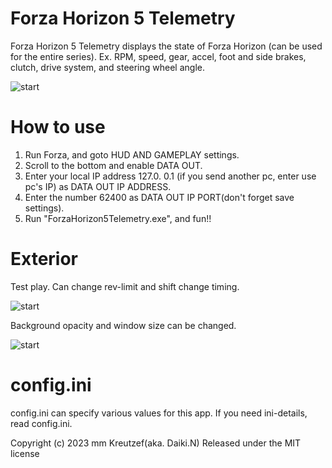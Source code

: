 # Forza Horizon 5 Telemetry

Forza Horizon 5 Telemetry displays the state of Forza Horizon (can be used for the entire series).
Ex. RPM, speed, gear, accel, foot and side brakes, clutch, drive system, and steering wheel angle.


![start](https://raw.github.com/wiki/MMfnifni/ForzaHorizon_Telemetry/start.png)

# How to use
1. Run Forza, and goto HUD AND GAMEPLAY settings.
2. Scroll to the bottom and enable DATA OUT.
3. Enter your local IP address 127.0. 0.1 (if you send another pc, enter use pc's IP) as DATA OUT IP ADDRESS.
4. Enter the number 62400 as DATA OUT IP PORT(don't forget save settings).
2. Run "ForzaHorizon5Telemetry.exe", and fun!!

# Exterior
Test play. Can change rev-limit and shift change timing.

![start](https://raw.github.com/wiki/MMfnifni/ForzaHorizon_Telemetry/test1.gif)

Background opacity and window size can be changed.

![start](https://raw.github.com/wiki/MMfnifni/ForzaHorizon_Telemetry/test2.gif)


# config.ini
config.ini can specify various values for this app.
If you need ini-details, read config.ini.


Copyright (c) 2023 mm Kreutzef(aka. Daiki.N)
Released under the MIT license


